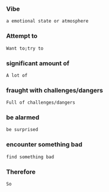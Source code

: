 ### Vibe  
    a emotional state or atmosphere

### Attempt to  
    Want to;try to

### significant amount of  
    A lot of 

### fraught with challenges/dangers  
    Full of challenges/dangers 

### be alarmed  
    be surprised

### encounter something bad   
    find something bad

### Therefore   
    So
